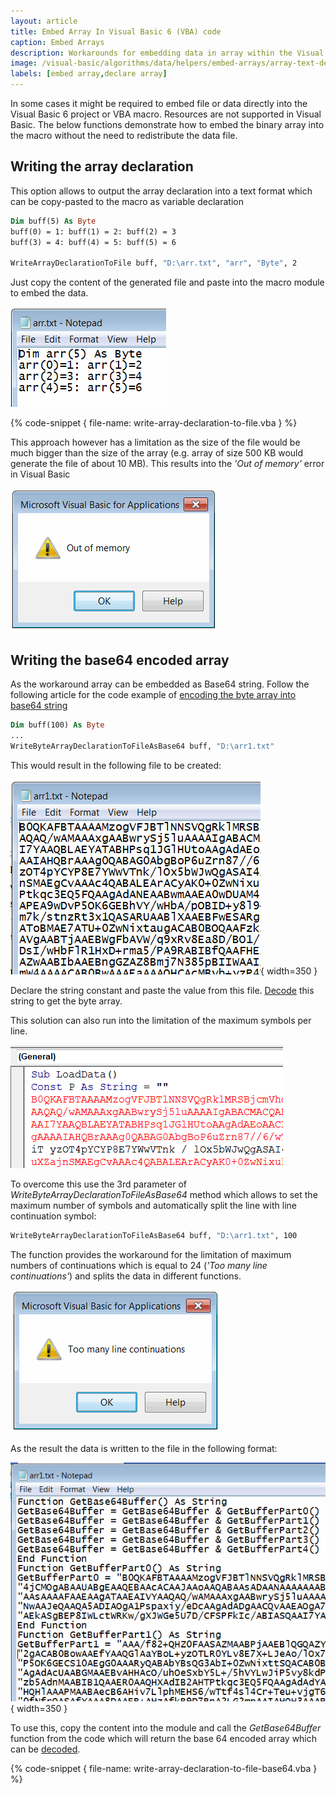 ```yaml
---
layout: article
title: Embed Array In Visual Basic 6 (VBA) code
caption: Embed Arrays
description: Workarounds for embedding data in array within the Visual Basic 6 (VBA) project
image: /visual-basic/algorithms/data/helpers/embed-arrays/array-text-declaration.png
labels: [embed array,declare array]
---
```

In some cases it might be required to embed file or data directly into the Visual Basic 6 project or VBA macro. Resources are not supported in Visual Basic. The below functions demonstrate how to embed the binary array into the macro without the need to redistribute the data file.

## Writing the array declaration

This option allows to output the array declaration into a text format which can be copy-pasted to the macro as variable declaration

~~~vb
Dim buff(5) As Byte
buff(0) = 1: buff(1) = 2: buff(2) = 3
buff(3) = 4: buff(4) = 5: buff(5) = 6

WriteArrayDeclarationToFile buff, "D:\arr.txt", "arr", "Byte", 2
~~~

Just copy the content of the generated file and paste into the macro module to embed the data.

![Array declared as text](array-text-declaration.png)

{% code-snippet { file-name: write-array-declaration-to-file.vba } %}

This approach however has a limitation as the size of the file would be much bigger than the size of the array (e.g. array of size 500 KB would generate the file of about 10 MB). This results into the *'Out of memory'* error in Visual Basic

![Out of memory error in VBA](vba-out-of-memory-error.png)

## Writing the base64 encoded array

As the workaround array can be embedded as Base64 string. Follow the following article for the code example of [encoding the byte array into base64 string](/visual-basic/algorithms/data/encoding/base64#encode)

~~~vb
Dim buff(100) As Byte
...
WriteByteArrayDeclarationToFileAsBase64 buff, "D:\arr1.txt"
~~~

This would result in the following file to be created:

![Base64 encoded array](array-base64-encoded.png){ width=350 }

Declare the string constant and paste the value from this file. [Decode](/visual-basic/algorithms/data/encoding/base64#decode) this string to get the byte array.

This solution can also run into the limitation of the maximum symbols per line.

![Line length limitation in VBA](vba-line-length-limitation.png)

To overcome this use the 3rd parameter of *WriteByteArrayDeclarationToFileAsBase64* method which allows to set the maximum number of symbols and automatically split the line with line continuation symbol:

~~~vb
WriteByteArrayDeclarationToFileAsBase64 buff, "D:\arr1.txt", 100
~~~

The function provides the workaround for the limitation of maximum numbers of continuations which is equal to 24 (*'Too many line continuations'*) and splits the data in different functions.

![Too many line continuations error in VBA](too-many-line-continuations.png)

As the result the data is written to the file in the following format:

![Base64 encoded string split by functions](vba-array-split-by-functions.png){ width=350 }

To use this, copy the content into the module and call the *GetBase64Buffer* function from the code which will return the base 64 encoded array which can be [decoded](/visual-basic/algorithms/data/encoding/base64#decode).

{% code-snippet { file-name: write-array-declaration-to-file-base64.vba } %}
